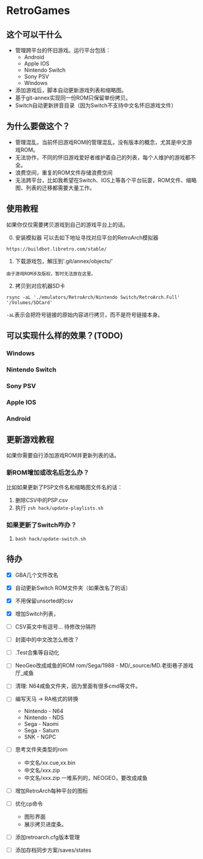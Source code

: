 # RetroGames



## 这个可以干什么

- 管理跨平台的怀旧游戏。运行平台包括：    
    - Android
    - Apple IOS
    - Nintendo Switch
    - Sony PSV
    - Windows
- 添加游戏后，脚本自动更新游戏列表和缩略图。
- 基于git-annex实现同一份ROM只保留单份拷贝。
- Switch自动更新拼音目录（因为Switch不支持中文名怀旧游戏文件）

## 为什么要做这个？
- 管理混乱，当前怀旧游戏ROM的管理混乱，没有版本的概念，尤其是中文游戏ROM。
- 无法协作，不同的怀旧游戏爱好者维护着自己的列表，每个人维护的游戏都不全。
- 浪费空间，重复的ROM文件存储浪费空间
- 无法跨平台，比如我希望在Switch、IOS上等各个平台玩耍，ROM文件、缩略图、列表的迁移都需要大量工作。





## 使用教程
如果你仅仅需要拷贝游戏到自己的游戏平台上的话。

0. 安装模拟器 
可以去如下地址寻找对应平台的RetroArch模拟器
```
https://buildbot.libretro.com/stable/
```

1. 下载游戏包，解压到'.git/annex/objects/'

```
由于游戏ROM涉及版权，暂时无法放在这里。
```

2. 拷贝到对应机器SD卡
```
rsync -aL './emulators/RetroArch/Nintendo Switch/RetroArch.Full'  '/Volumes/SDCard'
```
`-aL`表示会把符号链接的原始内容进行拷贝，而不是符号链接本身。


## 可以实现什么样的效果？(TODO)
### Windows
### Nintendo Switch
### Sony PSV
### Apple IOS
### Android


## 更新游戏教程
如果你需要自行添加游戏ROM并更新列表的话。
### 新ROM增加或改名后怎么办？
比如如果更新了PSP文件名和缩略图文件名的话：
1. 删除CSV中的PSP.csv
2. 执行 `zsh hack/update-playlists.sh`

### 如果更新了Switch咋办？
1. `bash hack/update-switch.sh`

## 待办

<!-- [-] 在-和·前后添加空格， -->
- [x] GBA几个文件改名
- [x] 自动更新Switch ROM文件夹（如果改名了的话）
- [x] 不用保留unsorted的csv

- [x] 增加Switch列表，
- [ ] CSV英文中有逗号... 待修改分隔符
- [ ] 封面中的中文改怎么修改？
- [ ] .Test合集等自动化
- [ ] NeoGeo改成咸鱼的ROM
      rom/Sega/1988 - MD/_source/MD.老街巷子游戏厅_咸鱼
- [ ] 清理: N64咸鱼文件夹，因为里面有很多cmd等文件。
- [ ] 编写天马 -> RA格式的转换
    - Nintendo - N64
    - Nintendo - NDS
    - Sega - Naomi
    - Sega - Saturn
    - SNK - NGPC

- [ ] 思考文件夹类型的rom
    - 中文名/xx.cue,xx.bin
    - 中文名/xxx.zip
    - 中文名/xxx.zip 一堆系列的，NEOGEO，要改成咸鱼

- [ ] 增加RetroArch每种平台的图标
- [ ] 优化cp命令
    - 图形界面
    - 展示拷贝进度条。
- [ ] 添加retroarch.cfg版本管理
- [ ] 添加存档同步方案/saves/states
